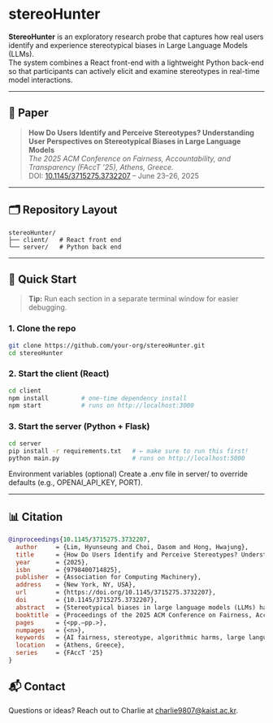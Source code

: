 # stereoHunter

**StereoHunter** is an exploratory research probe that captures how real users identify and experience stereotypical biases in Large Language Models (LLMs).  
The system combines a React front-end with a lightweight Python back-end so that participants can actively elicit and examine stereotypes in real-time model interactions.

---

## 📑 Paper

> **How Do Users Identify and Perceive Stereotypes? Understanding User Perspectives on Stereotypical Biases in Large Language Models**  
> *The 2025 ACM Conference on Fairness, Accountability, and Transparency (FAccT ’25), Athens, Greece.*  
> DOI: [10.1145/3715275.3732207](https://doi.org/10.1145/3715275.3732207) – June 23–26, 2025

---

## 🗂️ Repository Layout

```text
stereoHunter/
├── client/   # React front end
└── server/   # Python back end
```
---

## 🚀 Quick Start

> **Tip:** Run each section in a separate terminal window for easier debugging.

### 1. Clone the repo

```bash
git clone https://github.com/your-org/stereoHunter.git
cd stereoHunter
```
### 2. Start the client (React)

```bash
cd client
npm install         # one-time dependency install
npm start           # runs on http://localhost:3000
```

### 3. Start the server (Python + Flask)

```bash
cd server
pip install -r requirements.txt   # ← make sure to run this first!
python main.py                    # runs on http://localhost:5000
```
Environment variables (optional)
Create a .env file in server/ to override defaults (e.g., OPENAI_API_KEY, PORT).

---

## 📊 Citation
```bibtex
@inproceedings{10.1145/3715275.3732207,
  author     = {Lim, Hyunseung and Choi, Dasom and Hong, Hwajung},
  title      = {How Do Users Identify and Perceive Stereotypes? Understanding User Perspectives on Stereotypical Biases in Large Language Models},
  year       = {2025},
  isbn       = {9798400714825},
  publisher  = {Association for Computing Machinery},
  address    = {New York, NY, USA},
  url        = {https://doi.org/10.1145/3715275.3732207},
  doi        = {10.1145/3715275.3732207},
  abstract   = {Stereotypical biases in large language models (LLMs) have the potential to result in discriminatory responses, posing harm to users and disrupting interactions. While prior research has predominantly focused on assessing stereotypes in LLMs with fairness metrics, there is a limited understanding of how users identify and perceive stereotypes in LLMs. To address this gap, we introduce StereoHunter, a research probe tool designed to examine how individuals identify and perceive stereotypes by observing interactions in which users elicit stereotypical responses from LLMs. Our findings reveal the nuanced considerations and challenges participants faced when evaluating these stereotypes, which varied based on their backgrounds and preconceptions about LLMs. Based on these insights, we discuss how diverse user perspectives can be reflected in identifying stereotypes and informing fairness metrics for mitigating biases in LLMs.},
  booktitle  = {Proceedings of the 2025 ACM Conference on Fairness, Accountability, and Transparency},
  pages      = {<pp.–pp.>},
  numpages   = {<n>},
  keywords   = {AI fairness, stereotype, algorithmic harms, large language model, human-AI interaction},
  location   = {Athens, Greece},
  series     = {FAccT '25}
}
```

## 📬 Contact
Questions or ideas? Reach out to Charlie at charlie9807@kaist.ac.kr.